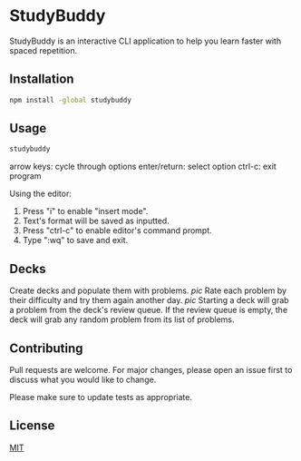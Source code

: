 # StudyBuddy

StudyBuddy is an interactive CLI application to help you learn faster with spaced repetition.

## Installation

```bash
npm install -global studybuddy
```

## Usage

```bash
studybuddy
```
arrow keys: cycle through options
enter/return: select option
ctrl-c: exit program

Using the editor:
1. Press "i" to enable "insert mode".
2. Text's format will be saved as inputted.
3. Press "ctrl-c" to enable editor's command prompt.
4. Type ":wq" to save and exit.

## Decks
Create decks and populate them with problems.
*pic*
Rate each problem by their difficulty and try them again another day.
*pic*
Starting a deck will grab a problem from the deck's review queue.
If the review queue is empty, the deck will grab any random problem from its list of problems.

## Contributing

Pull requests are welcome. For major changes, please open an issue first to discuss what you would like to change.

Please make sure to update tests as appropriate.

## License

[MIT](https://choosealicense.com/licenses/mit/)
